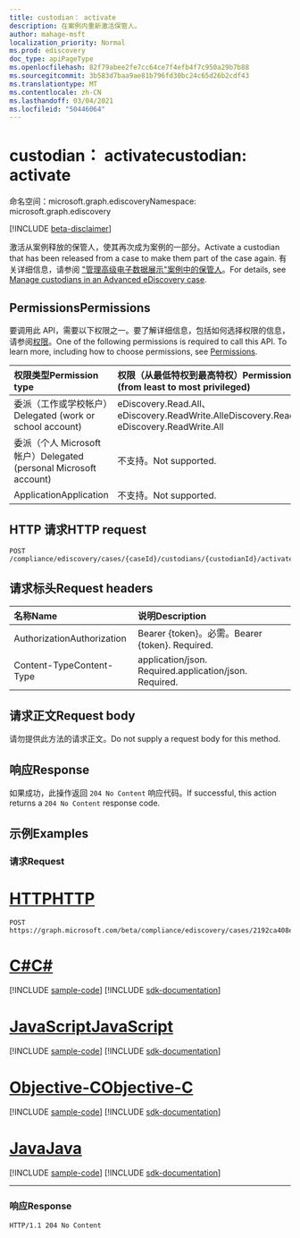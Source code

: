 ```yaml
---
title: custodian： activate
description: 在案例内重新激活保管人。
author: mahage-msft
localization_priority: Normal
ms.prod: ediscovery
doc_type: apiPageType
ms.openlocfilehash: 82f79abee2fe7cc64ce7f4efb4f7c950a29b7b88
ms.sourcegitcommit: 3b583d7baa9ae81b796fd30bc24c65d26b2cdf43
ms.translationtype: MT
ms.contentlocale: zh-CN
ms.lasthandoff: 03/04/2021
ms.locfileid: "50446064"
---
```

# <a name="custodian-activate"></a><span data-ttu-id="6e562-103">custodian： activate</span><span class="sxs-lookup"><span data-stu-id="6e562-103">custodian: activate</span></span>

<span data-ttu-id="6e562-104">命名空间：microsoft.graph.ediscovery</span><span class="sxs-lookup"><span data-stu-id="6e562-104">Namespace: microsoft.graph.ediscovery</span></span>

[!INCLUDE [beta-disclaimer](../../includes/beta-disclaimer.md)]

<span data-ttu-id="6e562-105">激活从案例释放的保管人，使其再次成为案例的一部分。</span><span class="sxs-lookup"><span data-stu-id="6e562-105">Activate a custodian that has been released from a case to make them part of the case again.</span></span> <span data-ttu-id="6e562-106">有关详细信息，请参阅 ["管理高级电子数据展示"案例中的保管人](/microsoft-365/compliance/manage-new-custodians#re-activate-custodian)。</span><span class="sxs-lookup"><span data-stu-id="6e562-106">For details, see [Manage custodians in an Advanced eDiscovery case](/microsoft-365/compliance/manage-new-custodians#re-activate-custodian).</span></span>

## <a name="permissions"></a><span data-ttu-id="6e562-107">Permissions</span><span class="sxs-lookup"><span data-stu-id="6e562-107">Permissions</span></span>

<span data-ttu-id="6e562-p102">要调用此 API，需要以下权限之一。要了解详细信息，包括如何选择权限的信息，请参阅[权限](/graph/permissions-reference)。</span><span class="sxs-lookup"><span data-stu-id="6e562-p102">One of the following permissions is required to call this API. To learn more, including how to choose permissions, see [Permissions](/graph/permissions-reference).</span></span>

|<span data-ttu-id="6e562-110">权限类型</span><span class="sxs-lookup"><span data-stu-id="6e562-110">Permission type</span></span>|<span data-ttu-id="6e562-111">权限（从最低特权到最高特权）</span><span class="sxs-lookup"><span data-stu-id="6e562-111">Permissions (from least to most privileged)</span></span>|
|:---|:---|
|<span data-ttu-id="6e562-112">委派（工作或学校帐户）</span><span class="sxs-lookup"><span data-stu-id="6e562-112">Delegated (work or school account)</span></span>|<span data-ttu-id="6e562-113">eDiscovery.Read.All、eDiscovery.ReadWrite.All</span><span class="sxs-lookup"><span data-stu-id="6e562-113">eDiscovery.Read.All, eDiscovery.ReadWrite.All</span></span>|
|<span data-ttu-id="6e562-114">委派（个人 Microsoft 帐户）</span><span class="sxs-lookup"><span data-stu-id="6e562-114">Delegated (personal Microsoft account)</span></span>|<span data-ttu-id="6e562-115">不支持。</span><span class="sxs-lookup"><span data-stu-id="6e562-115">Not supported.</span></span>|
|<span data-ttu-id="6e562-116">Application</span><span class="sxs-lookup"><span data-stu-id="6e562-116">Application</span></span>|<span data-ttu-id="6e562-117">不支持。</span><span class="sxs-lookup"><span data-stu-id="6e562-117">Not supported.</span></span>|

## <a name="http-request"></a><span data-ttu-id="6e562-118">HTTP 请求</span><span class="sxs-lookup"><span data-stu-id="6e562-118">HTTP request</span></span>

<!-- {
  "blockType": "ignored"
}
-->

``` http
POST /compliance/ediscovery/cases/{caseId}/custodians/{custodianId}/activate
```

## <a name="request-headers"></a><span data-ttu-id="6e562-119">请求标头</span><span class="sxs-lookup"><span data-stu-id="6e562-119">Request headers</span></span>

|<span data-ttu-id="6e562-120">名称</span><span class="sxs-lookup"><span data-stu-id="6e562-120">Name</span></span>|<span data-ttu-id="6e562-121">说明</span><span class="sxs-lookup"><span data-stu-id="6e562-121">Description</span></span>|
|:---|:---|
|<span data-ttu-id="6e562-122">Authorization</span><span class="sxs-lookup"><span data-stu-id="6e562-122">Authorization</span></span>|<span data-ttu-id="6e562-p103">Bearer {token}。必需。</span><span class="sxs-lookup"><span data-stu-id="6e562-p103">Bearer {token}. Required.</span></span>|
|<span data-ttu-id="6e562-125">Content-Type</span><span class="sxs-lookup"><span data-stu-id="6e562-125">Content-Type</span></span>|<span data-ttu-id="6e562-p104">application/json. Required.</span><span class="sxs-lookup"><span data-stu-id="6e562-p104">application/json. Required.</span></span>|

## <a name="request-body"></a><span data-ttu-id="6e562-128">请求正文</span><span class="sxs-lookup"><span data-stu-id="6e562-128">Request body</span></span>

<span data-ttu-id="6e562-129">请勿提供此方法的请求正文。</span><span class="sxs-lookup"><span data-stu-id="6e562-129">Do not supply a request body for this method.</span></span>

## <a name="response"></a><span data-ttu-id="6e562-130">响应</span><span class="sxs-lookup"><span data-stu-id="6e562-130">Response</span></span>

<span data-ttu-id="6e562-131">如果成功，此操作返回 `204 No Content` 响应代码。</span><span class="sxs-lookup"><span data-stu-id="6e562-131">If successful, this action returns a `204 No Content` response code.</span></span>

## <a name="examples"></a><span data-ttu-id="6e562-132">示例</span><span class="sxs-lookup"><span data-stu-id="6e562-132">Examples</span></span>

### <a name="request"></a><span data-ttu-id="6e562-133">请求</span><span class="sxs-lookup"><span data-stu-id="6e562-133">Request</span></span>


# <a name="http"></a>[<span data-ttu-id="6e562-134">HTTP</span><span class="sxs-lookup"><span data-stu-id="6e562-134">HTTP</span></span>](#tab/http)
<!-- {
  "blockType": "request",
  "name": "custodian_activate"
}
-->

``` http
POST https://graph.microsoft.com/beta/compliance/ediscovery/cases/2192ca408ea2410eba3bec8ae873be6b/custodians/45454331323337443946343043464239/activate
```
# <a name="c"></a>[<span data-ttu-id="6e562-135">C#</span><span class="sxs-lookup"><span data-stu-id="6e562-135">C#</span></span>](#tab/csharp)
[!INCLUDE [sample-code](../includes/snippets/csharp/custodian-activate-csharp-snippets.md)]
[!INCLUDE [sdk-documentation](../includes/snippets/snippets-sdk-documentation-link.md)]

# <a name="javascript"></a>[<span data-ttu-id="6e562-136">JavaScript</span><span class="sxs-lookup"><span data-stu-id="6e562-136">JavaScript</span></span>](#tab/javascript)
[!INCLUDE [sample-code](../includes/snippets/javascript/custodian-activate-javascript-snippets.md)]
[!INCLUDE [sdk-documentation](../includes/snippets/snippets-sdk-documentation-link.md)]

# <a name="objective-c"></a>[<span data-ttu-id="6e562-137">Objective-C</span><span class="sxs-lookup"><span data-stu-id="6e562-137">Objective-C</span></span>](#tab/objc)
[!INCLUDE [sample-code](../includes/snippets/objc/custodian-activate-objc-snippets.md)]
[!INCLUDE [sdk-documentation](../includes/snippets/snippets-sdk-documentation-link.md)]

# <a name="java"></a>[<span data-ttu-id="6e562-138">Java</span><span class="sxs-lookup"><span data-stu-id="6e562-138">Java</span></span>](#tab/java)
[!INCLUDE [sample-code](../includes/snippets/java/custodian-activate-java-snippets.md)]
[!INCLUDE [sdk-documentation](../includes/snippets/snippets-sdk-documentation-link.md)]

---


### <a name="response"></a><span data-ttu-id="6e562-139">响应</span><span class="sxs-lookup"><span data-stu-id="6e562-139">Response</span></span>

<!-- {
  "blockType": "response",
  "truncated": true
}
-->

``` http
HTTP/1.1 204 No Content
```

